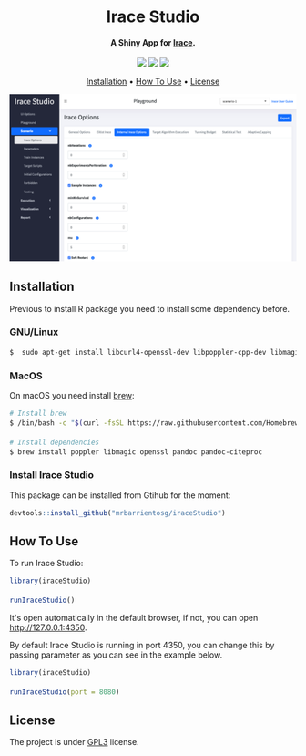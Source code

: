 <h1 align="center">
  Irace Studio
</h1>

<h4 align="center">A Shiny App for <a href="https://mlopez-ibanez.github.io/irace/" target="_blank">Irace</a>.</h4>

<!-- badges: start -->
<p align="center">
  <img src="https://img.shields.io/github/workflow/status/mrbarrientosg/iraceStudio/R-CMD-check.svg?logo=github">
  <img src="https://img.shields.io/github/v/release/mrbarrientosg/iraceStudio">
  <img src="https://img.shields.io/github/license/mrbarrientosg/iraceStudio.svg">
</p>
<!-- badges: end -->

<p align="center">
  <a href="#installation">Installation</a> •
  <a href="#how-to-use">How To Use</a> •
  <a href="#license">License</a>
</p>

![screenshot](img/iraceStudio.png)


## Installation

Previous to install R package you need to install some dependency before.

### GNU/Linux

```bash
$  sudo apt-get install libcurl4-openssl-dev libpoppler-cpp-dev libmagick++-dev pandoc pandoc-citeproc
```
### MacOS

On macOS you need install [brew](https://brew.sh):

```bash
# Install brew
$ /bin/bash -c "$(curl -fsSL https://raw.githubusercontent.com/Homebrew/install/master/install.sh)"

# Install dependencies
$ brew install poppler libmagic openssl pandoc pandoc-citeproc
```
### Install Irace Studio

This package can be installed from Gtihub for the moment:
``` r
devtools::install_github("mrbarrientosg/iraceStudio")
```

## How To Use

To run Irace Studio:
``` r
library(iraceStudio)

runIraceStudio()
```
It's open automatically in the default browser, if not, you can open http://127.0.0.1:4350.

By default Irace Studio is running in port 4350, you can change this by passing parameter as you can see in the example below.
``` r
library(iraceStudio)

runIraceStudio(port = 8080)
```

## License

The project is under [GPL3](LICENSE.md) license.